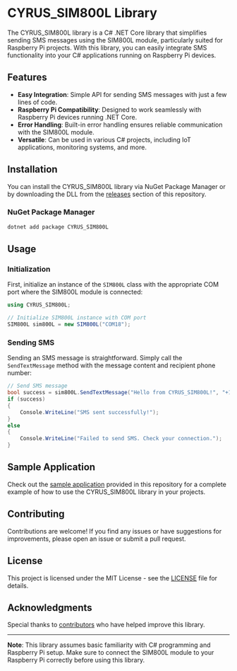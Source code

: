 # CYRUS_SIM800L Library

The CYRUS_SIM800L library is a C# .NET Core library that simplifies sending SMS messages using the SIM800L module, particularly suited for Raspberry Pi projects. With this library, you can easily integrate SMS functionality into your C# applications running on Raspberry Pi devices.

## Features

- **Easy Integration**: Simple API for sending SMS messages with just a few lines of code.
- **Raspberry Pi Compatibility**: Designed to work seamlessly with Raspberry Pi devices running .NET Core.
- **Error Handling**: Built-in error handling ensures reliable communication with the SIM800L module.
- **Versatile**: Can be used in various C# projects, including IoT applications, monitoring systems, and more.

## Installation

You can install the CYRUS_SIM800L library via NuGet Package Manager or by downloading the DLL from the [releases](releases) section of this repository.

### NuGet Package Manager

```bash
dotnet add package CYRUS_SIM800L
```

## Usage

### Initialization

First, initialize an instance of the `SIM800L` class with the appropriate COM port where the SIM800L module is connected:

```csharp
using CYRUS_SIM800L;

// Initialize SIM800L instance with COM port
SIM800L sim800L = new SIM800L("COM18");
```

### Sending SMS

Sending an SMS message is straightforward. Simply call the `SendTextMessage` method with the message content and recipient phone number:

```csharp
// Send SMS message
bool success = sim800L.SendTextMessage("Hello from CYRUS_SIM800L!", "+1234567890");
if (success)
{
    Console.WriteLine("SMS sent successfully!");
}
else
{
    Console.WriteLine("Failed to send SMS. Check your connection.");
}
```

## Sample Application

Check out the [sample application](link_to_sample_app) provided in this repository for a complete example of how to use the CYRUS_SIM800L library in your projects.

## Contributing

Contributions are welcome! If you find any issues or have suggestions for improvements, please open an issue or submit a pull request.

## License

This project is licensed under the MIT License - see the [LICENSE](LICENSE) file for details.

## Acknowledgments

Special thanks to [contributors](link_to_contributors) who have helped improve this library.

---

**Note**: This library assumes basic familiarity with C# programming and Raspberry Pi setup. Make sure to connect the SIM800L module to your Raspberry Pi correctly before using this library.
